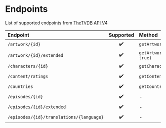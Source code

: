 # Endpoints

List of supported endpoints from [TheTVDB API V4](https://thetvdb.github.io/v4-api/)

| Endpoint                                 |     Supported      | Method                         |
| :--------------------------------------- | :----------------: | :----------------------------- |
| `/artwork/{id}`                          | :heavy_check_mark: | `getArtwork("63237874")`       |
| `/artwork/{id}/extended`                 | :heavy_check_mark: | `getArtwork("63237874", true)` |
| `/characters/{id}`                       | :heavy_check_mark: | `getCharacter("64140522")`     |
| `/content/ratings`                       | :heavy_check_mark: | `getContentRatings()`          |
| `/countries`                             | :heavy_check_mark: | `getCountries()`               |
| `/episodes/{id}`                         | :heavy_check_mark: | -                              |
| `/episodes/{id}/extended`                | :heavy_check_mark: | -                              |
| `/episodes/{id}/translations/{language}` | :heavy_check_mark: | -                              |
